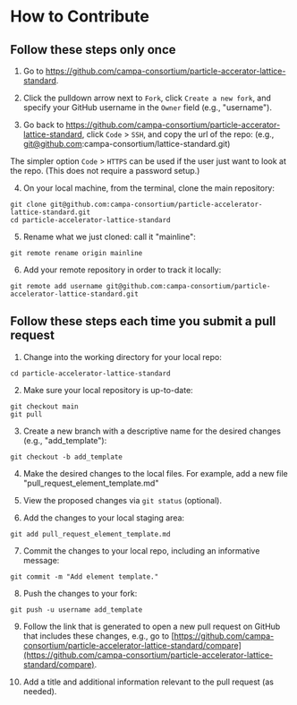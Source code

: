 # How to Contribute

## Follow these steps **only once**

1. Go to https://github.com/campa-consortium/particle-accerator-lattice-standard.

2. Click the pulldown arrow next to `Fork`, click `Create a new fork`, and specify your GitHub username in the `Owner` field (e.g., "username").

3. Go back to https://github.com/campa-consortium/particle-accerator-lattice-standard, click `Code` > `SSH`, and copy the url of the repo:
(e.g., git@github.com:campa-consortium/lattice-standard.git)

The simpler option `Code` > `HTTPS` can be used if the user just want to look at the repo.  (This does not require a password setup.)

4. On your local machine, from the terminal, clone the main repository:
```
git clone git@github.com:campa-consortium/particle-accelerator-lattice-standard.git
cd particle-accelerator-lattice-standard
```

5. Rename what we just cloned:  call it "mainline":
```
git remote rename origin mainline
```

6.  Add your remote repository in order to track it locally:
```
git remote add username git@github.com:campa-consortium/particle-accelerator-lattice-standard.git
```

## Follow these steps **each time you submit a pull request**

1. Change into the working directory for your local repo:
```
cd particle-accelerator-lattice-standard
```

2. Make sure your local repository is up-to-date:
```
git checkout main
git pull
```

3. Create a new branch with a descriptive name for the desired changes (e.g., "add_template"):
```
git checkout -b add_template
```

4. Make the desired changes to the local files.
For example, add a new file "pull_request_element_template.md"

5. View the proposed changes via `git status` (optional).

6. Add the changes to your local staging area:
```
git add pull_request_element_template.md
```

7. Commit the changes to your local repo, including an informative message:
```
git commit -m "Add element template."
```

8. Push the changes to your fork:
```
git push -u username add_template
```

9. Follow the link that is generated to open a new pull request on GitHub that includes these changes, e.g., go to [https://github.com/campa-consortium/particle-accelerator-lattice-standard/compare](https://github.com/campa-consortium/particle-accelerator-lattice-standard/compare).

10. Add a title and additional information relevant to the pull request (as needed).
